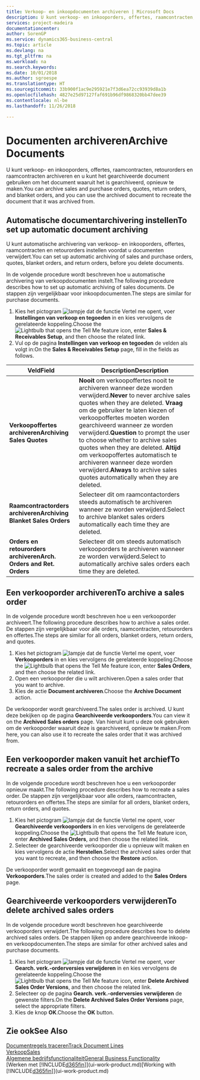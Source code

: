```yaml
---
title: Verkoop- en inkoopdocumenten archiveren | Microsoft Docs
description: U kunt verkoop- en inkooporders, offertes, raamcontracten, retourorders en raamcontracten archiveren en u kunt het gearchiveerde document gebruiken om het document waaruit het is gearchiveerd, opnieuw te maken.
services: project-madeira
documentationcenter: 
author: SorenGP
ms.service: dynamics365-business-central
ms.topic: article
ms.devlang: na
ms.tgt_pltfrm: na
ms.workload: na
ms.search.keywords: 
ms.date: 10/01/2018
ms.author: sgroespe
ms.translationtype: HT
ms.sourcegitcommit: 33b900f1ac9e295921e7f3d6ea72cc93939d8a1b
ms.openlocfilehash: 4827e25d97127faf691b96df9868320bb47dee39
ms.contentlocale: nl-be
ms.lasthandoff: 11/26/2018

---
```

# <a name="archive-documents"></a><span data-ttu-id="1c3fc-103">Documenten archiveren</span><span class="sxs-lookup"><span data-stu-id="1c3fc-103">Archive Documents</span></span>
<span data-ttu-id="1c3fc-104">U kunt verkoop- en inkooporders, offertes, raamcontracten, retourorders en raamcontracten archiveren en u kunt het gearchiveerde document gebruiken om het document waaruit het is gearchiveerd, opnieuw te maken.</span><span class="sxs-lookup"><span data-stu-id="1c3fc-104">You can archive sales and purchase orders, quotes, return orders, and blanket orders, and you can use the archived document to recreate the document that it was archived from.</span></span>

## <a name="to-set-up-automatic-document-archiving"></a><span data-ttu-id="1c3fc-105">Automatische documentarchivering instellen</span><span class="sxs-lookup"><span data-stu-id="1c3fc-105">To set up automatic document archiving</span></span>  
<span data-ttu-id="1c3fc-106">U kunt automatische archivering van verkoop- en inkooporders, offertes, raamcontracten en retourorders instellen voordat u documenten verwijdert.</span><span class="sxs-lookup"><span data-stu-id="1c3fc-106">You can set up automatic archiving of sales and purchase orders, quotes, blanket orders, and return orders, before you delete documents.</span></span>

<span data-ttu-id="1c3fc-107">In de volgende procedure wordt beschreven hoe u automatische archivering van verkoopdocumenten instelt.</span><span class="sxs-lookup"><span data-stu-id="1c3fc-107">The following procedure describes how to set up automatic archiving of sales documents.</span></span> <span data-ttu-id="1c3fc-108">De stappen zijn vergelijkbaar voor inkoopdocumenten.</span><span class="sxs-lookup"><span data-stu-id="1c3fc-108">The steps are similar for purchase documents.</span></span>
1.  <span data-ttu-id="1c3fc-109">Kies het pictogram ![lampje dat de functie Vertel me opent](media/ui-search/search_small.png "Vertel me wat u wilt doen"), voer **Instellingen van verkoop en tegoeden** in en kies vervolgens de gerelateerde koppeling.</span><span class="sxs-lookup"><span data-stu-id="1c3fc-109">Choose the ![Lightbulb that opens the Tell Me feature](media/ui-search/search_small.png "Tell me what you want to do") icon, enter **Sales & Receivables Setup**, and then choose the related link.</span></span>
2. <span data-ttu-id="1c3fc-110">Vul op de pagina **Instellingen van verkoop en tegoeden** de velden als volgt in:</span><span class="sxs-lookup"><span data-stu-id="1c3fc-110">On the **Sales & Receivables Setup** page, fill in the fields as follows.</span></span>

|<span data-ttu-id="1c3fc-111">Veld</span><span class="sxs-lookup"><span data-stu-id="1c3fc-111">Field</span></span>|<span data-ttu-id="1c3fc-112">Description</span><span class="sxs-lookup"><span data-stu-id="1c3fc-112">Description</span></span>|
|-----|-----------|
|<span data-ttu-id="1c3fc-113">**Verkoopoffertes archiveren**</span><span class="sxs-lookup"><span data-stu-id="1c3fc-113">**Archiving Sales Quotes**</span></span>|<span data-ttu-id="1c3fc-114">**Nooit** om verkoopoffertes nooit te archiveren wanneer deze worden verwijderd.</span><span class="sxs-lookup"><span data-stu-id="1c3fc-114">**Never** to never archive sales quotes when they are deleted.</span></span> <span data-ttu-id="1c3fc-115">**Vraag** om de gebruiker te laten kiezen of verkoopoffertes moeten worden gearchiveerd wanneer ze worden verwijderd.</span><span class="sxs-lookup"><span data-stu-id="1c3fc-115">**Question** to prompt the user to choose whether to archive sales quotes when they are deleted.</span></span> <span data-ttu-id="1c3fc-116">**Altijd** om verkoopoffertes automatisch te archiveren wanneer deze worden verwijderd.</span><span class="sxs-lookup"><span data-stu-id="1c3fc-116">**Always** to archive sales quotes automatically when they are deleted.</span></span>|
|<span data-ttu-id="1c3fc-117">**Raamcontractorders archiveren**</span><span class="sxs-lookup"><span data-stu-id="1c3fc-117">**Archiving Blanket Sales Orders**</span></span>|<span data-ttu-id="1c3fc-118">Selecteer dit om raamcontactorders steeds automatisch te archiveren wanneer ze worden verwijderd.</span><span class="sxs-lookup"><span data-stu-id="1c3fc-118">Select to archive blanket sales orders automatically each time they are deleted.</span></span>|
|<span data-ttu-id="1c3fc-119">**Orders en retourorders archiveren**</span><span class="sxs-lookup"><span data-stu-id="1c3fc-119">**Arch. Orders and Ret. Orders**</span></span>|<span data-ttu-id="1c3fc-120">Selecteer dit om steeds automatisch verkooporders te archiveren wanneer ze worden verwijderd.</span><span class="sxs-lookup"><span data-stu-id="1c3fc-120">Select to automatically archive sales orders each time they are deleted.</span></span>|

## <a name="to-archive-a-sales-order"></a><span data-ttu-id="1c3fc-121">Een verkooporder archiveren</span><span class="sxs-lookup"><span data-stu-id="1c3fc-121">To archive a sales order</span></span>
<span data-ttu-id="1c3fc-122">In de volgende procedure wordt beschreven hoe u een verkooporder archiveert.</span><span class="sxs-lookup"><span data-stu-id="1c3fc-122">The following procedure describes how to archive a sales order.</span></span> <span data-ttu-id="1c3fc-123">De stappen zijn vergelijkbaar voor alle orders, raamcontracten, retourorders en offertes.</span><span class="sxs-lookup"><span data-stu-id="1c3fc-123">The steps are similar for all orders, blanket orders, return orders, and quotes.</span></span>

1.  <span data-ttu-id="1c3fc-124">Kies het pictogram ![lampje dat de functie Vertel me opent](media/ui-search/search_small.png "Vertel me wat u wilt doen"), voer **Verkooporders** in en kies vervolgens de gerelateerde koppeling.</span><span class="sxs-lookup"><span data-stu-id="1c3fc-124">Choose the ![Lightbulb that opens the Tell Me feature](media/ui-search/search_small.png "Tell me what you want to do") icon, enter **Sales Orders**, and then choose the related link.</span></span>  
2.  <span data-ttu-id="1c3fc-125">Open een verkooporder die u wilt archiveren.</span><span class="sxs-lookup"><span data-stu-id="1c3fc-125">Open a sales order that you want to archive.</span></span>  
3.  <span data-ttu-id="1c3fc-126">Kies de actie **Document archiveren**.</span><span class="sxs-lookup"><span data-stu-id="1c3fc-126">Choose the **Archive Document** action.</span></span>

<span data-ttu-id="1c3fc-127">De verkooporder wordt gearchiveerd.</span><span class="sxs-lookup"><span data-stu-id="1c3fc-127">The sales order is archived.</span></span> <span data-ttu-id="1c3fc-128">U kunt deze bekijken op de pagina **Gearchiveerde verkooporders**.</span><span class="sxs-lookup"><span data-stu-id="1c3fc-128">You can view it on the **Archived Sales orders** page.</span></span> <span data-ttu-id="1c3fc-129">Van hieruit kunt u deze ook gebruiken om de verkooporder waaruit deze is gearchiveerd, opnieuw te maken.</span><span class="sxs-lookup"><span data-stu-id="1c3fc-129">From here, you can also use it to recreate the sales order that it was archived from.</span></span>

## <a name="to-recreate-a-sales-order-from-the-archive"></a><span data-ttu-id="1c3fc-130">Een verkooporder maken vanuit het archief</span><span class="sxs-lookup"><span data-stu-id="1c3fc-130">To recreate a sales order from the archive</span></span>
<span data-ttu-id="1c3fc-131">In de volgende procedure wordt beschreven hoe u een verkooporder opnieuw maakt.</span><span class="sxs-lookup"><span data-stu-id="1c3fc-131">The following procedure describes how to recreate a sales order.</span></span> <span data-ttu-id="1c3fc-132">De stappen zijn vergelijkbaar voor alle orders, raamcontracten, retourorders en offertes.</span><span class="sxs-lookup"><span data-stu-id="1c3fc-132">The steps are similar for all orders, blanket orders, return orders, and quotes.</span></span>

1.  <span data-ttu-id="1c3fc-133">Kies het pictogram ![lampje dat de functie Vertel me opent](media/ui-search/search_small.png "Vertel me wat u wilt doen"), voer **Gearchiveerde verkooporders** in en kies vervolgens de gerelateerde koppeling.</span><span class="sxs-lookup"><span data-stu-id="1c3fc-133">Choose the ![Lightbulb that opens the Tell Me feature](media/ui-search/search_small.png "Tell me what you want to do") icon, enter **Archived Sales Orders**, and then choose the related link.</span></span>
2.  <span data-ttu-id="1c3fc-134">Selecteer de gearchiveerde verkooporder die u opnieuw wilt maken en kies vervolgens de actie **Herstellen**.</span><span class="sxs-lookup"><span data-stu-id="1c3fc-134">Select the archived sales order that you want to recreate, and then choose the **Restore** action.</span></span>  

<span data-ttu-id="1c3fc-135">De verkooporder wordt gemaakt en toegevoegd aan de pagina **Verkooporders**.</span><span class="sxs-lookup"><span data-stu-id="1c3fc-135">The sales order is created and added to the **Sales Orders** page.</span></span>

## <a name="to-delete-archived-sales-orders"></a><span data-ttu-id="1c3fc-136">Gearchiveerde verkooporders verwijderen</span><span class="sxs-lookup"><span data-stu-id="1c3fc-136">To delete archived sales orders</span></span>
<span data-ttu-id="1c3fc-137">In de volgende procedure wordt beschreven hoe gearchiveerde verkooporders verwijdert.</span><span class="sxs-lookup"><span data-stu-id="1c3fc-137">The following procedure describes how to delete archived sales orders.</span></span> <span data-ttu-id="1c3fc-138">De stappen lijken op andere gearchiveerde inkoop- en verkoopdocumenten.</span><span class="sxs-lookup"><span data-stu-id="1c3fc-138">The steps are similar for other archived sales and purchase documents.</span></span>

1.  <span data-ttu-id="1c3fc-139">Kies het pictogram ![lampje dat de functie Vertel me opent](media/ui-search/search_small.png "Vertel me wat u wilt doen"), voer **Gearch. verk.-orderversies verwijderen** in en kies vervolgens de gerelateerde koppeling.</span><span class="sxs-lookup"><span data-stu-id="1c3fc-139">Choose the ![Lightbulb that opens the Tell Me feature](media/ui-search/search_small.png "Tell me what you want to do") icon, enter **Delete Archived Sales Order Versions**, and then choose the related link.</span></span>  
2.  <span data-ttu-id="1c3fc-140">Selecteer op de pagina **Gearch. verk.-orderversies verwijderen** de gewenste filters.</span><span class="sxs-lookup"><span data-stu-id="1c3fc-140">On the **Delete Archived Sales Order Versions** page, select the appropriate filters.</span></span>  
3.  <span data-ttu-id="1c3fc-141">Kies de knop **OK**.</span><span class="sxs-lookup"><span data-stu-id="1c3fc-141">Choose the **OK** button.</span></span>

## <a name="see-also"></a><span data-ttu-id="1c3fc-142">Zie ook</span><span class="sxs-lookup"><span data-stu-id="1c3fc-142">See Also</span></span>
[<span data-ttu-id="1c3fc-143">Documentregels traceren</span><span class="sxs-lookup"><span data-stu-id="1c3fc-143">Track Document Lines</span></span>](across-how-to-track-document-lines.md)  
[<span data-ttu-id="1c3fc-144">Verkoop</span><span class="sxs-lookup"><span data-stu-id="1c3fc-144">Sales</span></span>](sales-manage-sales.md)  
[<span data-ttu-id="1c3fc-145">Algemene bedrijfsfunctionaliteit</span><span class="sxs-lookup"><span data-stu-id="1c3fc-145">General Business Functionality</span></span>](ui-across-business-areas.md)  
<span data-ttu-id="1c3fc-146">[Werken met [!INCLUDE[d365fin](includes/d365fin_md.md)]](ui-work-product.md)</span><span class="sxs-lookup"><span data-stu-id="1c3fc-146">[Working with [!INCLUDE[d365fin](includes/d365fin_md.md)]](ui-work-product.md)</span></span>

